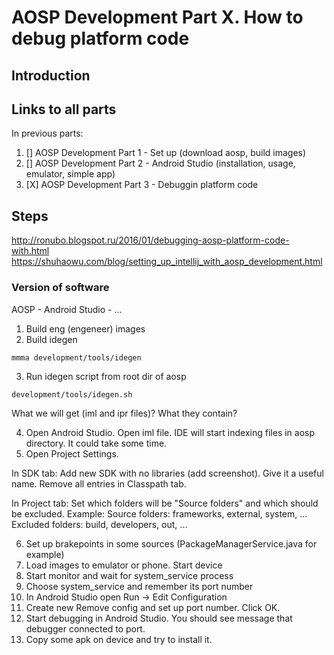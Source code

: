 # AOSP Development Part X. How to debug platform code

## Introduction

## Links to all parts

In previous parts:
1. [] AOSP Development Part 1 - Set up (download aosp, build images)
2. [] AOSP Development Part 2 - Android Studio (installation, usage, emulator, simple app)
3. [X] AOSP Development Part 3 - Debuggin platform code

## Steps

http://ronubo.blogspot.ru/2016/01/debugging-aosp-platform-code-with.html
https://shuhaowu.com/blog/setting_up_intellij_with_aosp_development.html

### Version of software
AOSP -
Android Studio - 
...

1. Build eng (engeneer) images
2. Build idegen

```
mmma development/tools/idegen
```

3. Run idegen script from root dir of aosp

```
development/tools/idegen.sh
```

What we will get (iml and ipr files)? What they contain?

4. Open Android Studio. Open iml file. IDE will start indexing files in aosp directory. It could take some time.
5. Open Project Settings.

In SDK tab:
Add new SDK with no libraries (add screenshot). Give it a useful name. Remove all entries in Classpath tab.

In Project tab:
Set which folders will be "Source folders" and which should be excluded. Example:
Source folders: frameworks, external, system, ...
Excluded folders: build, developers, out, ...

6. Set up brakepoints in some sources (PackageManagerService.java for example)
7. Load images to emulator or phone. Start device
8. Start monitor and wait for system_service process
9. Choose system_service and remember its port number
10. In Android Studio open Run -> Edit Configuration
11. Create new Remove config and set up port number. Click OK.
12. Start debugging in Android Studio. You should see message that debugger connected to port.
13. Copy some apk on device and try to install it.
